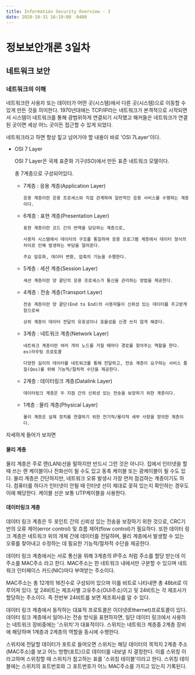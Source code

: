 ```yaml
---
title: Information Security Overview - 3
date: 2020-10-31 16:19:00 -0400
---
```


# 정보보안개론 3일차

## 네트워크 보안

### 네트워크의 이해
네트워크란 사용자 또는 데이터가 어떤 곳(시스템)에서 다른 곳(시스템)으로 이동할 수 있게 만든 것을 의미한다.
1970년대에는 TCP/IP라는 네트워크가 본격적으로 시작되면서 시스템이 네트워크를 통해 광범위하게 연결되기 시작했고
해커들은 네트워크가 연결된 곳이면 세상 어느 곳이든 접근할 수 있게 되었다.

네트워크라고 하면 항상 짚고 넘어가야 할 내용이 바로 'OSI 7Layer'이다.

- OSI 7 Layer

    OSI 7 Layer은 국제 표준화 기구(ISO)에서 만든 표준 네트워크 모델이다. 
    
    총 7계층으로 구성되어있다. 
    
  - 7계층 : 응용 계층(Application Layer)
    
        응용 계층이란 응용 프로세스와 직접 관계하여 일반적인 응용 서비스를 수행하는 계층이다.
   
  - 6계층 : 표현 계층(Presentation Layer)
    
        표현 계층이란 코드 간의 번역을 담당하는 계층으로, 
        
        사용자 시스템에서 데이터의 구조를 통일하여 응용 프로그램 계층에서 데이터 형식의 차이로 인해 발생하는 부담을 덜어준다.
    
        주요 암호화, 데이터 변환, 압축의 기능을 수행한다.
    
  - 5계층 : 세션 계층(Session Layer)
  
        세션 계층이란 양 끝단의 응용 프로세스가 통신을 관리하는 방법을 제공한다.
        
  - 4계층 : 전송 계층(Transport Layer)
        
        전송 계층이란 양 끝단(End to End)의 사용자들이 신뢰성 있는 데이터를 주고받게 함으로써 
        
        상위 계층이 데이터 전달의 유효성이나 효율성을 신경 쓰지 않게 해준다.
        
  - 3계층 : 네트워크 계층(Network Layer)
        
        네트워크 계층이란 여러 개의 노드를 거칠 때마다 경로를 찾아주는 역할을 한다. ex)라우팅 프로토콜
        
        다양한 길이의 데이터를 네트워크를 통해 전달하고, 전송 계층이 요구하는 서비스 품질(Qos)를 위해 기능적/절차적 수단을 제공한다.
        
  - 2계층 : 데이터링크 계층(Datalink Layer)
        
        데이터링크 계층은 두 지점 간의 신뢰성 있는 전송을 보장하기 위한 계층이다.
        
  - 1계층 : 물리 계층(Physical Layer)
        
        물리 계층은 실제 장치를 연결하기 위한 전기적/물리적 세부 사항을 정의한 계층이다.
        
자세하게 들어가 보자면

#### 물리 계층

물리 계층은 주로 랜(LAN)선을 말하지만 반드시 그런 것은 아니다. 집에서 인터넷을 할 때 쓰는 랜 케이블이나 전화선이 될 수도 있고 동축 케이블 또는 광케이블이 될 수도 있다.
물리 계층은 간단하지만, 네트워크 오류 발생시 가장 먼저 점검하는 계층이기도 하다. 컴퓨터를 하다가 인터넷이 안될 때 인터넷 선이 제대로 꽂혀 있는지 확인하는 경우도 이에 해당한다.
케이블 선은 보통 UTP케이블을 사용한다.

#### 데이터링크 계층

데이터 링크 계층은 두 포인트 간의 신뢰성 있는 전송을 보장하기 위한 것으로, CRC기반의 오류 제어(error control) 및 흐름 제어(flow control)가 필요하다.
또한 데이터 링크 계층은 네트워크 위의 개체 간에 데이터를 전달하며, 물리 계층에서 발생할 수 있는 오류를 찾아내고 수정하는 데 필요한 기능적/절차적 수단을 제공한다.

데이터 링크 계층에서는 서로 통신을 위해 3계층의 IP주소 처럼 주소를 할당 받는데 이 주소를 MAC주소 라고 한다. MAC주소는 한 네트워크 내에서만 구분할 수 있으며
네트워크 인터페이스 카드(NIC)마다 부여받는 주소이다.

MAC주소는 총 12개의 16진수로 구성되어 있으며 이를 비트로 나타내면 총 48bit로 이루어져 있다. 앞 24비트는 제조사별 고유주소(OUI주소)이고 뒷 24비트는 각 제조사가 할당하는 주소이다.
즉 전반부 24비트를 보면 제조회사를 알 수 있다.

데이터 링크 계층에서 동작하는 대표적 프로토콜은 이더넷(Ethernet)프로토콜이 있다. 데이터 링크 계층에서 일어나는 전송 방식을 표현하자면,
일단 데이터 링크에서 사용하는 네트워크 장비중에는 '스위치'가 대표적이다. 스위치는 네트워크 계층중 2계층 장비에 해당하며 1계층과 2계층의 역할을 동시에 수행한다.

스위치에 전달할 데이터가 포트로 들어오면 스위치는 해당 데이터의 목적지 2계층 주소(MAC주소)를 보고 어느 방향(포트)으로 데이터를 내보낼 지 결정한다. 이를 스위칭 이라고하며
스위칭할 때 스위치가 참고하는 표를 '스위칭 테이블'이라고 한다. 스위칭 테이블에는 스위치의 포트번호와 그 포트번호가 어느 MAC주소를 가지고 있는지 기록된다.


